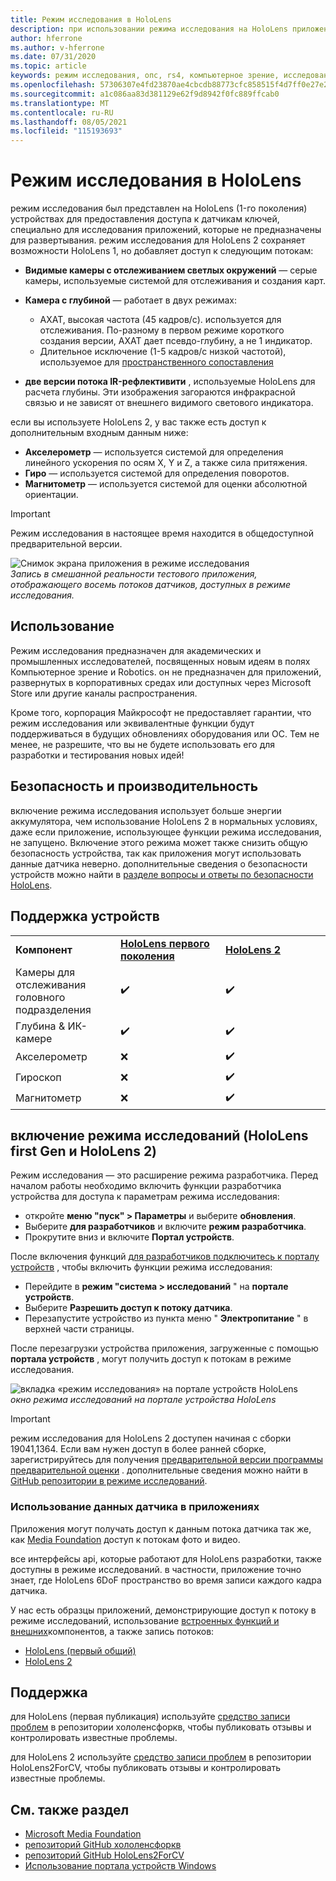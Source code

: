 ```yaml
---
title: Режим исследования в HoloLens
description: при использовании режима исследования на HoloLens приложение может получать доступ к потокам датчиков устройств (глубина, отслеживание среды и IR-рефлективити).
author: hferrone
ms.author: v-hferrone
ms.date: 07/31/2020
ms.topic: article
keywords: режим исследования, опс, rs4, компьютерное зрение, исследование, HoloLens, HoloLens 2
ms.openlocfilehash: 57306307e4fd23870ae4cbcdb88773cfc858515f4d7ff0e27e26930bace54d65
ms.sourcegitcommit: a1c086aa83d381129e62f9d8942f0fc889ffcab0
ms.translationtype: MT
ms.contentlocale: ru-RU
ms.lasthandoff: 08/05/2021
ms.locfileid: "115193693"
---
```

# <a name="hololens-research-mode"></a>Режим исследования в HoloLens

режим исследования был представлен на HoloLens (1-го поколения) устройствах для предоставления доступа к датчикам ключей, специально для исследования приложений, которые не предназначены для развертывания.  режим исследования для HoloLens 2 сохраняет возможности HoloLens 1, но добавляет доступ к следующим потокам:

* **Видимые камеры с отслеживанием светлых окружений** — серые камеры, используемые системой для отслеживания и создания карт.
* **Камера с глубиной** — работает в двух режимах:  
    + АХАТ, высокая частота (45 кадров/с). используется для отслеживания. По-разному в первом режиме короткого создания версии, АХАТ дает псевдо-глубину, а не 1 индикатор. 
    + Длительное исключение (1-5 кадров/с низкой частотой), используемое для [пространственного сопоставления](../../design/spatial-mapping.md)

* **две версии потока IR-рефлективити** , используемые HoloLens для расчета глубины. Эти изображения загораются инфракрасной связью и не зависят от внешнего видимого светового индикатора.

если вы используете HoloLens 2, у вас также есть доступ к дополнительным входным данным ниже:

* **Акселерометр** — используется системой для определения линейного ускорения по осям X, Y и Z, а также сила притяжения.
* **Гиро** — используется системой для определения поворотов.
* **Магнитометр** — используется системой для оценки абсолютной ориентации.

> [!IMPORTANT]
> Режим исследования в настоящее время находится в общедоступной предварительной версии. 

![Снимок экрана приложения в режиме исследования](images/sensor-stream-viewer.jpg)<br>
*Запись в смешанной реальности тестового приложения, отображающего восемь потоков датчиков, доступных в режиме исследования.*

## <a name="usage"></a>Использование

Режим исследования предназначен для академических и промышленных исследователей, посвященных новым идеям в полях Компьютерное зрение и Robotics.  он не предназначен для приложений, развернутых в корпоративных средах или доступных через Microsoft Store или другие каналы распространения.

Кроме того, корпорация Майкрософт не предоставляет гарантии, что режим исследования или эквивалентные функции будут поддерживаться в будущих обновлениях оборудования или ОС. Тем не менее, не разрешите, что вы не будете использовать его для разработки и тестирования новых идей!

## <a name="security-and-performance"></a>Безопасность и производительность

включение режима исследования использует больше энергии аккумулятора, чем использование HoloLens 2 в нормальных условиях, даже если приложение, использующее функции режима исследования, не запущено.  Включение этого режима может также снизить общую безопасность устройства, так как приложения могут использовать данные датчика неверно.  дополнительные сведения о безопасности устройств можно найти в [разделе вопросы и ответы по безопасности HoloLens](/hololens/hololens-faq-security).  

## <a name="device-support"></a>Поддержка устройств
<table>
    <colgroup>
    <col width="33%" />
    <col width="33%" />
    <col width="33%" /> </colgroup>
    <tr>
        <td><strong>Компонент</strong></td>
        <td><a href="/hololens/hololens1-hardware"><strong>HoloLens первого поколения</strong></a></td>
        <td><a href="/hololens/hololens2-hardware"><strong>HoloLens 2</strong></a></td>
    </tr>
     <tr>
        <td>Камеры для отслеживания головного подразделения</td>
        <td>✔️</td>
        <td>✔️</td>
    </tr>
    <tr>
        <td>Глубина & ИК-камере</td>
        <td>✔️</td>
        <td>✔️</td>
    </tr>
    <tr>
        <td>Акселерометр</td>
        <td>❌</td>
        <td>✔️</td>
    </tr>
    <tr>
        <td>Гироскоп</td>
        <td>❌</td>
        <td>✔️</td>
    </tr>
    <tr>
        <td>Магнитометр</td>
        <td>❌</td>
        <td>✔️</td>
    </tr>
</table>

## <a name="enabling-research-mode-hololens-first-gen-and-hololens-2"></a>включение режима исследований (HoloLens first Gen и HoloLens 2)

Режим исследования — это расширение режима разработчика. Перед началом работы необходимо включить функции разработчика устройства для доступа к параметрам режима исследования: 

* откройте **меню "пуск" > Параметры** и выберите **обновления**.
* Выберите **для разработчиков** и включите **режим разработчика**.
* Прокрутите вниз и включите **Портал устройств**.

После включения функций [для разработчиков подключитесь к порталу устройств](/windows/uwp/debug-test-perf/device-portal-hololens) , чтобы включить функции режима исследования:

* Перейдите в **режим "система > исследований** " на **портале устройств**.
* Выберите **Разрешить доступ к потоку датчика**.
* Перезапустите устройство из пункта меню " **Электропитание** " в верхней части страницы.

После перезагрузки устройства приложения, загруженные с помощью **портала устройств** , могут получить доступ к потокам в режиме исследования.

![вкладка «режим исследования» на портале устройств HoloLens](images/ResearchModeDevPortal.png)<br>
*окно режима исследований на портале устройства HoloLens*

> [!IMPORTANT]
> режим исследования для HoloLens 2 доступен начиная с сборки 19041,1364. Если вам нужен доступ в более ранней сборке, зарегистрируйтесь для получения [предварительной версии программы предварительной оценки](/hololens/hololens-insider) . дополнительные сведения можно найти в [GitHub репозитории в режиме исследований](https://github.com/microsoft/HoloLens2ForCV).

### <a name="using-sensor-data-in-your-apps"></a>Использование данных датчика в приложениях

Приложения могут получать доступ к данным потока датчика так же, как [Media Foundation](/windows/win32/medfound/microsoft-media-foundation-sdk) доступ к потокам фото и видео. 

все интерфейсы api, которые работают для HoloLens разработки, также доступны в режиме исследований. в частности, приложение точно знает, где HoloLens 6DoF пространство во время записи каждого кадра датчика.

У нас есть образцы приложений, демонстрирующие доступ к потоку в режиме исследований, использование [встроенных функций и внешних](/windows/mixed-reality/locatable-camera#locating-the-device-camera-in-the-world)компонентов, а также запись потоков:
* [HoloLens (первый общий)](https://github.com/Microsoft/HoloLensForCV)
* [HoloLens 2](https://github.com/microsoft/HoloLens2ForCV)

## <a name="support"></a>Поддержка

для HoloLens (первая публикация) используйте [средство записи проблем](https://github.com/Microsoft/HololensForCV/issues) в репозитории хололенсфоркв, чтобы публиковать отзывы и контролировать известные проблемы.

для HoloLens 2 используйте [средство записи проблем](https://github.com/microsoft/HoloLens2ForCV/issues) в репозитории HoloLens2ForCV, чтобы публиковать отзывы и контролировать известные проблемы.

## <a name="see-also"></a>См. также раздел

* [Microsoft Media Foundation](/windows/win32/medfound/microsoft-media-foundation-sdk)
* [репозиторий GitHub хололенсфоркв](https://github.com/Microsoft/HoloLensForCV)
* [репозиторий GitHub HoloLens2ForCV](https://github.com/microsoft/HoloLens2ForCV)
* [Использование портала устройств Windows](using-the-windows-device-portal.md)